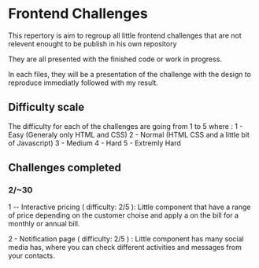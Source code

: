 # Frontend Challenges

This repertory is aim to regroup all little frontend challenges that are not relevent enought to be publish in his own repository

They are all presented with the finished code or work in progress.

In each files, they will be a presentation of the challenge with the design to reproduce immediatly followed with my result.

## Difficulty scale

The difficulty for each of the challenges are going from 1 to 5 where :
1 - Easy  (Generaly only HTML and CSS)
2 - Normal (HTML CSS and a little bit of Javascript)
3 - Medium
4 - Hard
5 - Extremly Hard

## Challenges completed
### 2/~30

1 -- Interactive pricing ( difficulty: 2/5 ): Little component that have a range of price depending on the customer choise and apply a on the bill for a monthly or annual bill. 

2 - Notification page ( difficulty: 2/5 ) : Little component has many social media has, where you can check different activities and messages from your contacts. 